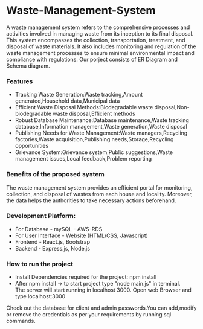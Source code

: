 # Waste-Management-System

A waste management system refers to the comprehensive processes and activities involved in managing waste from its inception to its final disposal. This system encompasses the collection, transportation, treatment, and disposal of waste materials. It also includes monitoring and regulation of the waste management processes to ensure minimal environmental impact and compliance with regulations.
Our porject consists of ER Diagram and Schema diagram.

### Features
* Tracking Waste Generation:Waste tracking,Amount generated,Household data,Municipal data
* Efficient Waste Disposal Methods:Biodegradable waste disposal,Non-biodegradable waste disposal,Efficient methods
* Robust Database Maintenance:Database maintenance,Waste tracking database,Information management,Waste generation,Waste disposal
* Publishing Needs for Waste Management:Waste managers,Recycling factories,Waste acquisition,Publishing needs,Storage,Recycling opportunities
* Grievance System:Grievance system,Public suggestions,Waste management issues,Local feedback,Problem reporting

### Benefits of the proposed system
The waste management system provides an efficient portal for monitoring, collection, and disposal of wastes from each house and locality. Moreover, the data helps the authorities to take necessary actions beforehand. 

### Development Platform: 
* For Database 		- mySQL - AWS-RDS
* For User Interface	- Website (HTML/CSS, Javascript)
* Frontend			- React.js, Bootstrap
* Backend 			- Express.js, Node.js 
 
 ### How to run the project
 * Install Dependencies required for the project: npm install 
 * After npm install -> to start project type "node main.js" in terminal.<br>
 The server will start running in localhost 3000. Open web Browser and type localhost:3000

 Check out the database for client and admin passwords.You can add,modify or remove the credentials as per your requirements by running sql commands.
